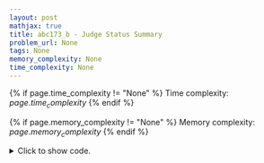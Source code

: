 ```yaml
---
layout: post
mathjax: true
title: abc173_b - Judge Status Summary
problem_url: None
tags: None
memory_complexity: None
time_complexity: None
---
```




{% if page.time_complexity != "None" %}
Time complexity: ${{ page.time_complexity }}$
{% endif %}

{% if page.memory_complexity != "None" %}
Memory complexity: ${{ page.memory_complexity }}$
{% endif %}

<details>
<summary>
<p style="display:inline">Click to show code.</p>
</summary>
```cpp
{% raw %}
using namespace std;
int main(void)
{
    int n;
    string stat;
    map<string, int> counter;
    cin >> n;
    while (n--)
    {
        cin >> stat;
        counter[stat]++;
    }
    cout << "AC x " << counter["AC"] << endl;
    cout << "WA x " << counter["WA"] << endl;
    cout << "TLE x " << counter["TLE"] << endl;
    cout << "RE x " << counter["RE"] << endl;
    return 0;
}

{% endraw %}
```
</details>

